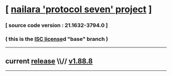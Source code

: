 
# [ [nailara 'protocol seven' project](http://nailara.network/) ]

### [ source code version : 21.1632-3794.0 ]

### ( this is the [ISC license](license)d "base" branch )
---
## current [release](https://github.com/nailara-technologies/protocol-7/releases) \\\\// [v1.88.8](https://github.com/nailara-technologies/protocol-7/releases/tag/v1.88.8)
---
